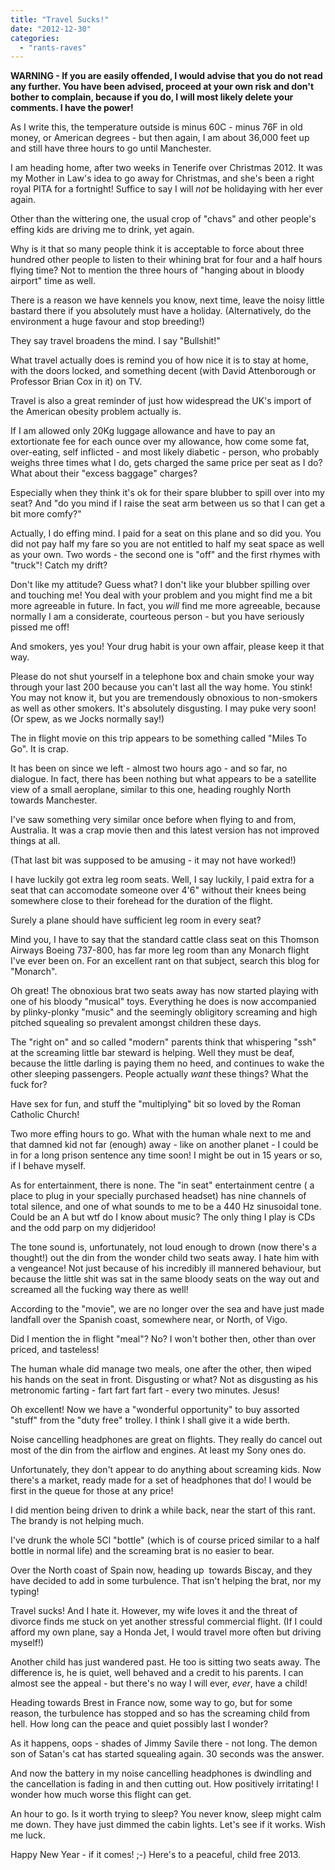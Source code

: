```yaml
---
title: "Travel Sucks!"
date: "2012-12-30"
categories: 
  - "rants-raves"
---
```


**WARNING - If you are easily offended, I would advise that you do not read any further. You have been advised, proceed at your own risk and don't bother to complain, because if you do, I will most likely delete your comments. I have the power!**

As I write this, the temperature outside is minus 60C - minus 76F in old money, or American degrees - but then again, I am about 36,000 feet up and still have three hours to go until Manchester.

I am heading home, after two weeks in Tenerife over Christmas 2012. It was my Mother in Law's idea to go away for Christmas, and she's been a right royal PITA for a fortnight! Suffice to say I will _not_ be holidaying with her ever again.

Other than the wittering one, the usual crop of "chavs" and other people's effing kids are driving me to drink, yet again.

Why is it that so many people think it is acceptable to force about three hundred other people to listen to their whining brat for four and a half hours flying time? Not to mention the three hours of "hanging about in bloody airport" time as well.

There is a reason we have kennels you know, next time, leave the noisy little bastard there if you absolutely must have a holiday. (Alternatively, do the environment a huge favour and stop breeding!)

They say travel broadens the mind. I say "Bullshit!"

What travel actually does is remind you of how nice it is to stay at home, with the doors locked, and something decent (with David Attenborough or Professor Brian Cox in it) on TV.

Travel is also a great reminder of just how widespread the UK's import of the American obesity problem actually is.

If I am allowed only 20Kg luggage allowance and have to pay an extortionate fee for each ounce over my allowance, how come some fat, over-eating, self inflicted - and most likely diabetic - person, who probably weighs three times what I do, gets charged the same price per seat as I do? What about their "excess baggage" charges?

Especially when they think it's ok for their spare blubber to spill over into my seat? And "do you mind if I raise the seat arm between us so that I can get a bit more comfy?"

Actually, I do effing mind. I paid for a seat on this plane and so did you. You did not pay half my fare so you are not entitled to half my seat space as well as your own. Two words - the second one is "off" and the first rhymes with "truck"! Catch my drift?

Don't like my attitude? Guess what? I don't like your blubber spilling over and touching me! You deal with your problem and you might find me a bit more agreeable in future. In fact, you _will_ find me more agreeable, because normally I am a considerate, courteous person - but you have seriously pissed me off! 

And smokers, yes you! Your drug habit is your own affair, please keep it that way.

Please do not shut yourself in a telephone box and chain smoke your way through your last 200 because you can't last all the way home. You stink! You may not know it, but you are tremendously obnoxious to non-smokers as well as other smokers. It's absolutely disgusting. I may puke very soon! (Or spew, as we Jocks normally say!)

The in flight movie on this trip appears to be something called "Miles To Go". It is crap.

It has been on since we left - almost two hours ago - and so far, no dialogue. In fact, there has been nothing but what appears to be a satellite view of a small aeroplane, similar to this one, heading roughly North towards Manchester.

I've saw something very similar once before when flying to and from, Australia. It was a crap movie then and this latest version has not improved things at all.

(That last bit was supposed to be amusing - it may not have worked!)

I have luckily got extra leg room seats. Well, I say luckily, I paid extra for a seat that can accomodate someone over 4'6" without their knees being somewhere close to their forehead for the duration of the flight.

Surely a plane should have sufficient leg room in every seat?

Mind you, I have to say that the standard cattle class seat on this Thomson Airways Boeing 737-800, has far more leg room than any Monarch flight I've ever been on. For an excellent rant on that subject, search this blog for "Monarch".

Oh great! The obnoxious brat two seats away has now started playing with one of his bloody "musical" toys. Everything he does is now accompanied by plinky-plonky "music" and the seemingly obligitory screaming and high pitched squealing so prevalent amongst children these days.

The "right on" and so called "modern" parents think that whispering "ssh" at the screaming little bar steward is helping. Well they must be deaf, because the little darling is paying them no heed, and continues to wake the other sleeping passengers. People actually _want_ these things? What the fuck for?

Have sex for fun, and stuff the "multiplying" bit so loved by the Roman Catholic Church!

Two more effing hours to go. What with the human whale next to me and that damned kid not far (enough) away - like on another planet - I could be in for a long prison sentence any time soon! I might be out in 15 years or so, if I behave myself.

As for entertainment, there is none. The "in seat" entertainment centre ( a place to plug in your specially purchased headset) has nine channels of total silence, and one of what sounds to me to be a 440 Hz sinusoidal tone. Could be an A but wtf do I know about music? The only thing I play is CDs and the odd parp on my didjeridoo!

The tone sound is, unfortunately, not loud enough to drown (now there's a thought!) out the din from the wonder child two seats away. I hate him with a vengeance! Not just because of his incredibly ill mannered behaviour, but because the little shit was sat in the same bloody seats on the way out and screamed all the fucking way there as well!

According to the "movie", we are no longer over the sea and have just made landfall over the Spanish coast, somewhere near, or North, of Vigo.

Did I mention the in flight "meal"? No? I won't bother then, other than over priced, and tasteless!

The human whale did manage two meals, one after the other, then wiped his hands on the seat in front. Disgusting or what? Not as disgusting as his metronomic farting - fart fart fart fart - every two minutes. Jesus!

Oh excellent! Now we have a "wonderful opportunity" to buy assorted "stuff" from the "duty free" trolley. I think I shall give it a wide berth.

Noise cancelling headphones are great on flights. They really do cancel out most of the din from the airflow and engines. At least my Sony ones do.

Unfortunately, they don't appear to do anything about screaming kids. Now there's a market, ready made for a set of headphones that do! I would be first in the queue for those at any price!

I did mention being driven to drink a while back, near the start of this rant. The brandy is not helping much.

I've drunk the whole 5Cl "bottle" (which is of course priced similar to a half bottle in normal life) and the screaming brat is no easier to bear.

Over the North coast of Spain now, heading up  towards Biscay, and they have decided to add in some turbulence. That isn't helping the brat, nor my typing!

Travel sucks! And I hate it. However, my wife loves it and the threat of divorce finds me stuck on yet another stressful commercial flight. (If I could afford my own plane, say a Honda Jet, I would travel more often but driving myself!)

Another child has just wandered past. He too is sitting two seats away. The difference is, he is quiet, well behaved and a credit to his parents. I can almost see the appeal - but there's no way I will ever, _ever_, have a child!

Heading towards Brest in France now, some way to go, but for some reason, the turbulence has stopped and so has the screaming child from hell. How long can the peace and quiet possibly last I wonder?

As it happens, oops - shades of Jimmy Savile there - not long. The demon son of Satan's cat has started squealing again. 30 seconds was the answer.

And now the battery in my noise cancelling headphones is dwindling and the cancellation is fading in and then cutting out. How positively irritating! I wonder how much worse this flight can get.

An hour to go. Is it worth trying to sleep? You never know, sleep might calm me down. They have just dimmed the cabin lights. Let's see if it works. Wish me luck.

Happy New Year - if it comes! ;-) Here's to a peaceful, child free 2013.
